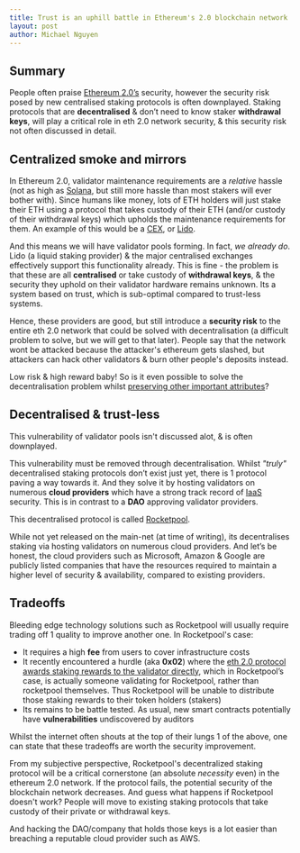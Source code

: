 ```yaml
---
title: Trust is an uphill battle in Ethereum's 2.0 blockchain network
layout: post
author: Michael Nguyen
---
```


## Summary
People often praise [Ethereum 2.0’s](https://ethereum.org/en/eth2/) security, however the security risk posed by new centralised staking protocols is often downplayed. Staking protocols that are **decentralised** & don’t need to know staker **withdrawal keys**, will play a critical role in eth 2.0 network security, & this security risk not often discussed in detail.

## Centralized smoke and mirrors
In Ethereum 2.0, validator maintenance requirements are a *relative* hassle (not as high as [Solana](https://docs.solana.com/running-validator/validator-reqs), but still more hassle than most stakers will ever bother with). Since humans like money, lots of ETH holders will just stake their ETH using a protocol that takes custody of their ETH (and/or custody of their withdrawal keys) which upholds the maintenance requirements for them. An example of this would be a [CEX](https://www.binance.com/en), or [Lido](https://lido.fi/).

And this means we will have validator pools forming. In fact, *we already do*. Lido (a liquid staking provider) & the major centralised exchanges effectively support this functionality already. This is fine - the problem is that these are all **centralised** or take custody of **withdrawal keys**, & the security they uphold on their validator hardware remains unknown. Its a system based on trust, which is sub-optimal compared to trust-less systems.

Hence, these providers are good, but still introduce a **security risk** to the entire eth 2.0 network that could be solved with decentralisation (a difficult problem to solve, but we will get to that later). People say that the network wont be attacked because the attacker's ethereum gets slashed, but attackers can hack other validators & burn other people's deposits instead.

Low risk & high reward baby! So is it even possible to solve the decentralisation problem whilst [preserving other important attributes](https://docs.ethhub.io/ethereum-roadmap/ethereum-2.0/sharding/)?

## Decentralised & trust-less
This vulnerability of validator pools isn't discussed alot, & is often downplayed.

This vulnerability must be removed through decentralisation. Whilst *"truly"* decentralised staking protocols don’t exist just yet, there is 1 protocol paving a way towards it. And they solve it by hosting validators on numerous **cloud providers** which have a strong track record of [IaaS](https://azure.microsoft.com/en-au/overview/what-is-iaas/) security. This is in contrast to a **DAO** approving validator providers.

This decentralised protocol is called [Rocketpool](https://www.rocketpool.net/).

While not yet released on the main-net (at time of writing), its decentralises staking via hosting validators on numerous cloud providers. And let’s be honest, the cloud providers such as Microsoft, Amazon & Google are publicly listed companies that have the resources required to maintain a higher level of security & availability, compared to existing providers.

## Tradeoffs
Bleeding edge technology solutions such as Rocketpool will usually require trading off 1 quality to improve another one. In Rocketpool's case:
- It requires a high **fee** from users to cover infrastructure costs
- It recently encountered a hurdle (aka **0x02**) where the [eth 2.0 protocol awards staking rewards to the validator directly](https://github.com/ethereum/eth2.0-specs/pull/2454), which in Rocketpool’s case, is actually someone validating for Rocketpool, rather than rocketpool themselves. Thus Rocketpool will be unable to distribute those staking rewards to their token holders (stakers)
- Its remains to be battle tested. As usual, new smart contracts potentially have **vulnerabilities** undiscovered by auditors

Whilst the internet often shouts at the top of their lungs 1 of the above, one can state that these tradeoffs are worth the security improvement.

From my subjective perspective, Rocketpool's decentralized staking protocol will be a critical cornerstone (an absolute *necessity* even) in the ethereum 2.0 network. If the protocol fails, the potential security of the blockchain network decreases. And guess what happens if Rocketpool doesn't work? People will move to existing staking protocols that take custody of their private or withdrawal keys.

And hacking the DAO/company that holds those keys is a lot easier than breaching a reputable cloud provider such as AWS.
